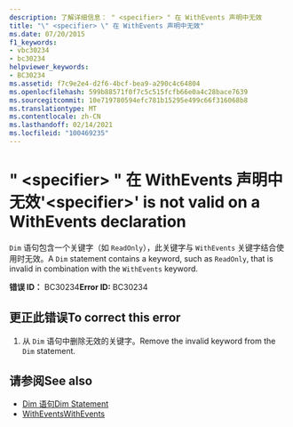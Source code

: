 ```yaml
---
description: 了解详细信息： " <specifier> " 在 WithEvents 声明中无效
title: "\" <specifier> \" 在 WithEvents 声明中无效"
ms.date: 07/20/2015
f1_keywords:
- vbc30234
- bc30234
helpviewer_keywords:
- BC30234
ms.assetid: f7c9e2e4-d2f6-4bcf-bea9-a290c4c64804
ms.openlocfilehash: 599b88571f0f7c5c515fcfb66e0a4c28bace7639
ms.sourcegitcommit: 10e719780594efc781b15295e499c66f316068b8
ms.translationtype: MT
ms.contentlocale: zh-CN
ms.lasthandoff: 02/14/2021
ms.locfileid: "100469235"
---
```

# <a name="specifier-is-not-valid-on-a-withevents-declaration"></a><span data-ttu-id="1b9d3-103">" \<specifier> " 在 WithEvents 声明中无效</span><span class="sxs-lookup"><span data-stu-id="1b9d3-103">'\<specifier>' is not valid on a WithEvents declaration</span></span>

<span data-ttu-id="1b9d3-104">`Dim` 语句包含一个关键字（如 `ReadOnly`），此关键字与 `WithEvents` 关键字结合使用时无效。</span><span class="sxs-lookup"><span data-stu-id="1b9d3-104">A `Dim` statement contains a keyword, such as `ReadOnly`, that is invalid in combination with the `WithEvents` keyword.</span></span>  
  
 <span data-ttu-id="1b9d3-105">**错误 ID：** BC30234</span><span class="sxs-lookup"><span data-stu-id="1b9d3-105">**Error ID:** BC30234</span></span>  
  
## <a name="to-correct-this-error"></a><span data-ttu-id="1b9d3-106">更正此错误</span><span class="sxs-lookup"><span data-stu-id="1b9d3-106">To correct this error</span></span>  
  
1. <span data-ttu-id="1b9d3-107">从 `Dim` 语句中删除无效的关键字。</span><span class="sxs-lookup"><span data-stu-id="1b9d3-107">Remove the invalid keyword from the `Dim` statement.</span></span>  
  
## <a name="see-also"></a><span data-ttu-id="1b9d3-108">请参阅</span><span class="sxs-lookup"><span data-stu-id="1b9d3-108">See also</span></span>

- [<span data-ttu-id="1b9d3-109">Dim 语句</span><span class="sxs-lookup"><span data-stu-id="1b9d3-109">Dim Statement</span></span>](../language-reference/statements/dim-statement.md)
- [<span data-ttu-id="1b9d3-110">WithEvents</span><span class="sxs-lookup"><span data-stu-id="1b9d3-110">WithEvents</span></span>](../language-reference/modifiers/withevents.md)
